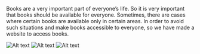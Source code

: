 Books are a very important part of everyone’s life. So it is very important that books should be available for everyone. Sometimes, there are cases where certain books are available only in certain areas. In order to avoid such situations and make books accessible to everyone, so we have made a website to access books.

![Alt text](screenshots/img3.png) 
![Alt text](screenshots/img2.png) 
![Alt text](screenshots/img1.png)